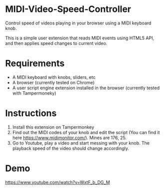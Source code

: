 # MIDI-Video-Speed-Controller
Control speed of videos playing in your browser using a MIDI keyboard knob.

This is a simple user extension that reads MIDI events using HTML5 API, and then applies speed changes to current video.

# Requirements
- A MIDI keyboard with knobs, sliders, etc
- A browser (currently tested on Chrome)
- A user script engine extension installed in the browser (currently tested with Tampermoneky)


# Instructions
1. Install this extension on Tampermonkey
1. Find out the MIDI codes of your knob and edit the script (You can find it here https://www.midimonitor.com/). Mines are 176, 25.
1. Go to Youtube, play a video and start messing with your knob. The playback speed of the video should change accordingly.

# Demo

https://www.youtube.com/watch?v=WxtF_b_DG_M
